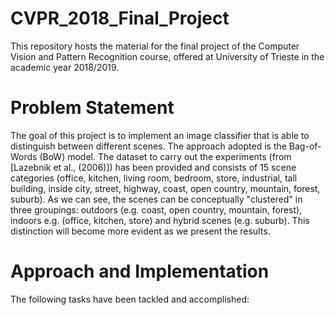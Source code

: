 # CVPR_2018_Final_Project
This repository hosts the material for the final project of the Computer Vision and Pattern Recognition course, offered at University of Trieste in the academic year 2018/2019.
# Problem Statement
The goal of this project is to implement an image classifier that is able to distinguish between different scenes. The approach adopted is the Bag-of-Words (BoW) model. The dataset to carry out the experiments (from [Lazebnik et al., (2006)]) has been provided and consists of 15 scene categories (office, kitchen, living room, bedroom, store, industrial, tall building, inside city, street, highway, coast, open country, mountain, forest, suburb). As we can see, the scenes can be conceptually "clustered" in three groupings: outdoors (e.g. coast, open country, mountain, forest), indoors e.g. (office, kitchen, store) and hybrid scenes (e.g. suburb). This distinction will become more evident as we present the results.
# Approach and Implementation
The following tasks have been tackled and accomplished:

